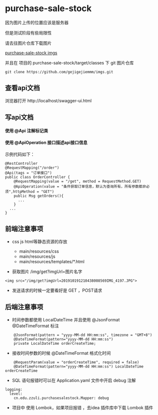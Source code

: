 # purchase-sale-stock
因为图片上传的位置应该是服务器

但是测试阶段有些局限性

请去往图片仓库下载图片

[purchase-sale-stock imgs](https://github.com/gejigejiemmm/imgs.git)

并且在 项目的 ⁨purchase-sale-stock⁩/⁨target⁩/classes 下
git 图片仓库
```
git clone https://github.com/gejigejiemmm/imgs.git
```
## 查看api文档
浏览器打开  http://localhost/swagger-ui.html
## 写api文档
#### 使用 @Api 注解标记类
#### 使用 @ApiOperation 接口描述api接口信息
示例代码如下：
```
@RestController
@RequestMapping("/order")
@Api(tags = "订单接口")
public class OrderController {
    @RequestMapping(value = "/get", method = RequestMethod.GET)
    @ApiOperation(value = "条件获取订单信息，默认为查询所有，所有参数都非必须",httpMethod = "GET")
    public Msg getOrders(){
      ...
    }
  ...
}
```
## 前端注意事项
- css js html等静态资源的存放

   - main/resources/css
   - main/resources/js
   - main/resources/templates/*.html

- 获取图片
/img/get?imgUrl=图片名字
```
<img src="/img/get?imgUrl=201910191210438008569IMG_4197.JPG">
```
- 发送请求的时候一定要看好是 GET ，POST请求


## 后端注意事项
- 时间参数都使用 LocalDateTime 并且使用 @JsonFormat @DateTimeFormat 标注
```
    @JsonFormat(pattern = "yyyy-MM-dd HH:mm:ss", timezone = "GMT+8")
    @DateTimeFormat(pattern="yyyy-MM-dd HH:mm:ss")
    private LocalDateTime orderCreateTime;
```
- 接收时间参数的时候 @DateTimeFormat 格式化时间
```
    @RequestParam(value = "orderCreateTime", required = false)
    @DateTimeFormat(pattern="yyyy-MM-dd HH:mm:ss") LocalDateTime orderCreateTime
```
- SQL 语句报错时可以在 Application.yaml 文件中开启 debug 注解
```
logging:
  level:
    cn.edu.zzuli.purchasesalestock.Mapper: debug
```
- 项目中 使用 Lombok，如果项目报错 ，去idea 插件库中下载 Lombok 插件
